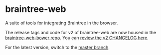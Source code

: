 braintree-web
=================

A suite of tools for integrating Braintree in the browser.

The release tags and code for v2 of braintree-web are now housed in the [braintree-web-bower repo](https://github.com/braintree/braintree-web-bower/tree/2.x). You can [review the v2 CHANGELOG here](https://github.com/braintree/braintree-web-bower/blob/2.x/CHANGELOG.md).

For the latest version, switch to the [master branch](https://github.com/braintree/braintree-web).
